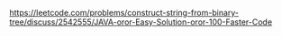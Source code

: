 https://leetcode.com/problems/construct-string-from-binary-tree/discuss/2542555/JAVA-oror-Easy-Solution-oror-100-Faster-Code